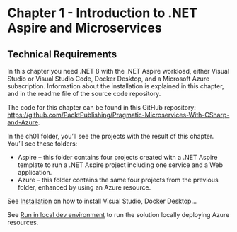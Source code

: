 # Chapter 1 - Introduction to .NET Aspire and Microservices

## Technical Requirements

In this chapter you need .NET 8 with the .NET Aspire workload, either Visual Studio or Visual Studio Code, Docker Desktop, and a Microsoft Azure subscription. Information about the installation is explained in this chapter, and in the readme file of the source code repository.

The code for this chapter can be found in this GitHub repository: https://github.com/PacktPublishing/Pragmatic-Microservices-With-CSharp-and-Azure.

In the ch01 folder, you’ll see the projects with the result of this chapter. You’ll see these folders:

- Aspire – this folder contains four projects created with a .NET Aspire template to run a .NET Aspire project including one service and a Web application.
- Azure – this folder contains the same four projects from the previous folder, enhanced by using an Azure resource.

See [Installation](../installation.md) on how to install Visual Studio, Docker Desktop...

See [Run in local dev environment](../RunDevEnvironment.md) to run the solution locally deploying Azure resources.
